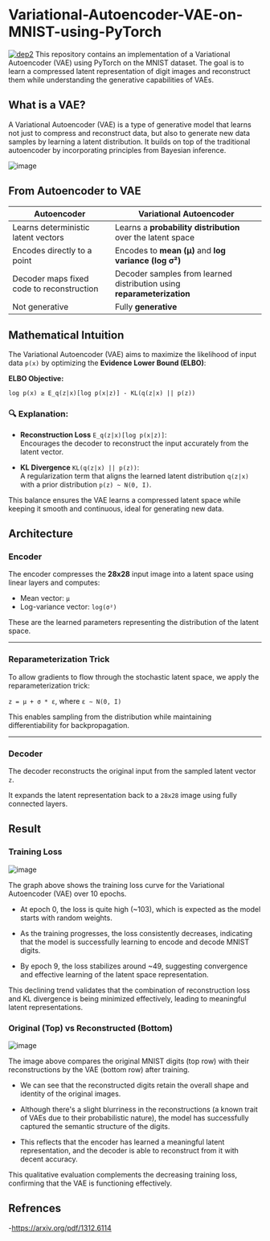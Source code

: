 # Variational-Autoencoder-VAE-on-MNIST-using-PyTorch
[![dep2](https://img.shields.io/badge/PyTorch-0.4.1-orange.svg)](https://pytorch.org/)
This repository contains an implementation of a Variational Autoencoder (VAE) using PyTorch on the MNIST dataset. The goal is to learn a compressed latent representation of digit images and reconstruct them while understanding the generative capabilities of VAEs.

## What is a VAE?
A Variational Autoencoder (VAE) is a type of generative model that learns not just to compress and reconstruct data, but also to generate new data samples by learning a latent distribution. It builds on top of the traditional autoencoder by incorporating principles from Bayesian inference.

![image](https://github.com/user-attachments/assets/903fbf45-a1ab-4a93-8854-aaf6993378d2)

## From Autoencoder to VAE

| Autoencoder                                   | Variational Autoencoder                                          |
|----------------------------------------------|------------------------------------------------------------------|
| Learns deterministic latent vectors          | Learns a **probability distribution** over the latent space      |
| Encodes directly to a point                  | Encodes to **mean (μ)** and **log variance (log σ²)**            |
| Decoder maps fixed code to reconstruction    | Decoder samples from learned distribution using **reparameterization** |
| Not generative                               | Fully **generative**                                             |

## Mathematical Intuition

The Variational Autoencoder (VAE) aims to maximize the likelihood of input data `p(x)` by optimizing the **Evidence Lower Bound (ELBO)**:

**ELBO Objective:**

    log p(x) ≥ E_q(z|x)[log p(x|z)] - KL(q(z|x) || p(z))

### 🔍 Explanation:

- **Reconstruction Loss** `E_q(z|x)[log p(x|z)]`:  
  Encourages the decoder to reconstruct the input accurately from the latent vector.

- **KL Divergence** `KL(q(z|x) || p(z))`:  
  A regularization term that aligns the learned latent distribution `q(z|x)` with a prior distribution `p(z) ~ N(0, I)`.

This balance ensures the VAE learns a compressed latent space while keeping it smooth and continuous, ideal for generating new data.

## Architecture

### Encoder

The encoder compresses the **28x28** input image into a latent space using linear layers and computes:

- Mean vector: `μ`
- Log-variance vector: `log(σ²)`

These are the learned parameters representing the distribution of the latent space.

---

### Reparameterization Trick

To allow gradients to flow through the stochastic latent space, we apply the reparameterization trick:

`z = μ + σ * ε`, where `ε ∼ N(0, I)`

This enables sampling from the distribution while maintaining differentiability for backpropagation.

---

### Decoder

The decoder reconstructs the original input from the sampled latent vector `z`.

It expands the latent representation back to a `28x28` image using fully connected layers.

## Result 
### Training Loss

![image](https://github.com/user-attachments/assets/98e88b1e-ec1d-476f-905a-ecfdde63437d)

The graph above shows the training loss curve for the Variational Autoencoder (VAE) over 10 epochs.

- At epoch 0, the loss is quite high (~103), which is expected as the model starts with random weights.

- As the training progresses, the loss consistently decreases, indicating that the model is successfully learning to encode and decode MNIST digits.

- By epoch 9, the loss stabilizes around ~49, suggesting convergence and effective learning of the latent space representation.

This declining trend validates that the combination of reconstruction loss and KL divergence is being minimized effectively, leading to meaningful latent representations.

### Original (Top) vs Reconstructed (Bottom)
![image](https://github.com/user-attachments/assets/668dcae0-73ca-4b6f-a21f-90a676d42408)

The image above compares the original MNIST digits (top row) with their reconstructions by the VAE (bottom row) after training.

- We can see that the reconstructed digits retain the overall shape and identity of the original images.

- Although there's a slight blurriness in the reconstructions (a known trait of VAEs due to their probabilistic nature), the model has successfully captured the semantic structure of the digits.

- This reflects that the encoder has learned a meaningful latent representation, and the decoder is able to reconstruct from it with decent accuracy.

This qualitative evaluation complements the decreasing training loss, confirming that the VAE is functioning effectively.

## Refrences
-https://arxiv.org/pdf/1312.6114
